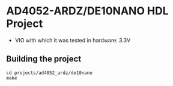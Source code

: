 <!-- no_build_example, no_dts, no_no_os -->

# AD4052-ARDZ/DE10NANO HDL Project

- VIO with which it was tested in hardware: 3.3V

## Building the project

```
cd projects/ad4052_ardz/de10nano
make
```